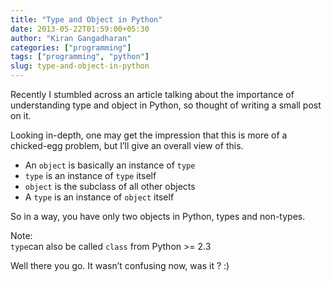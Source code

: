 ```yaml
---
title: "Type and Object in Python"
date: 2013-05-22T01:59:00+05:30
author: "Kiran Gangadharan"
categories: ["programming"]
tags: ["programming", "python"]
slug: type-and-object-in-python
---
```


Recently I stumbled across an article talking about the importance of
understanding type and object in Python, so thought of writing a small
post on it.

<!--more-->

Looking in-depth, one may get the impression that this is more of a
chicked-egg problem, but I’ll give an overall view of this.

-   An `object` is basically an instance of `type`
-   `type` is an instance of `type` itself
-   `object` is the subclass of all other objects
-   A `type` is an instance of `object` itself

So in a way, you have only two objects in Python, types and non-types.

<div class="note">
<label>Note:</label>
<div><code>type</code>can also be called <code>class</code> from Python >= 2.3</div>
</div>

Well there you go. It wasn’t confusing now, was it ? :)
